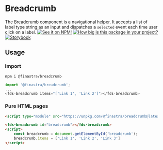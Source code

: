 # Breadcrumb
The Breadcrumb component is a navigational helper. It accepts a list of label type string as an input and dispatches a `selected` event each time user click on a label.
[![See it on NPM!](https://img.shields.io/npm/v/@finastra/breadcrumb?style=for-the-badge)](https://www.npmjs.com/package/@finastra/breadcrumb)
[![How big is this package in your project?](https://img.shields.io/bundlephobia/minzip/@finastra/breadcrumb?style=for-the-badge)](https://bundlephobia.com/result?p=@finastra/breadcrumb')
[![Storybook](https://shields.io/badge/-Play%20with%20this%20web%20component-2a0481?logo=storybook&style=for-the-badge)](https://finastra.github.io/finastra-design-system/?path=/story/components-breadcrumb--default)

## Usage

### Import

```
npm i @finastra/breadcrumb
```

```ts
import '@finastra/breadcrumb';
...
<fds-breadcrumb items="['Link 1', 'Link 2']"></fds-breadcrumb>
```

### Pure HTML pages

```html
<script type="module" src="https://unpkg.com/@finastra/breadcrumb@latest/dist/src/index.js?module"></script>

<fds-breadcrumb id="breadcrumb"></fds-breadcrumb>
<script>
    const breadcrumb = document.getElementById('breadcrumb');
    breadcrumb.items = ['Link 1', 'Link 2', 'Link 3']
</script>
```

